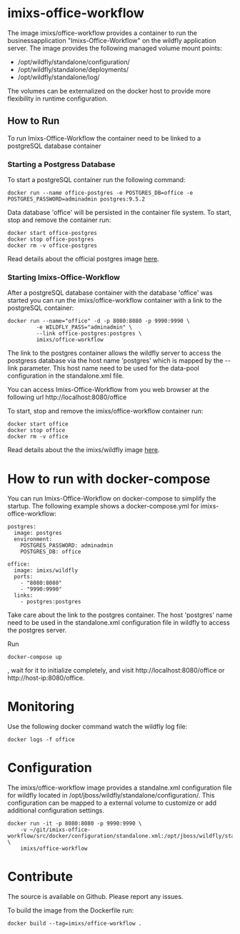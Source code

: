 # imixs-office-workflow

The image imixs/office-workflow provides a container to run the businessapplication "Imixs-Office-Workflow" on the wildfly application server.
The image provides the following managed volume mount points:

* /opt/wildfly/standalone/configuration/
* /opt/wildfly/standalone/deployments/
* /opt/wildfly/standalone/log/

The volumes can be externalized on the docker host to provide more flexibility in runtime configuration.


## How to Run

To run Imixs-Office-Workflow the container need to be linked to a postgreSQL database container

### Starting a Postgress Database
To start a postgreSQL container run the following command:
	
	docker run --name office-postgres -e POSTGRES_DB=office -e POSTGRES_PASSWORD=adminadmin postgres:9.5.2
 
Data database 'office' will be persisted in the container file system.
To start, stop and remove the container run:

    docker start office-postgres
    docker stop office-postgres
    docker rm -v office-postgres 
    
Read details about the official postgres image [here](https://hub.docker.com/_/postgres/).

 
### Starting Imixs-Office-Workflow

After a postgreSQL database container with the database 'office' was started you can run the imixs/office-workflow container with a link to the postgreSQL container:    

	docker run --name="office" -d -p 8080:8080 -p 9990:9990 \
             -e WILDFLY_PASS="adminadmin" \
             --link office-postgres:postgres \
             imixs/office-workflow

The link to the postgres container allows the wildfly server to access the postgress database via the host name 'postgres' which is mapped by the --link parameter.  This host name need to be used for the data-pool configuration in the standalone.xml file.  

You can access Imixs-Office-Workflow from you web browser at the following url http://localhost:8080/office

To start, stop and remove the imixs/office-workflow container run:

    docker start office
    docker stop office
    docker rm -v office 
    
Read details about the the imixs/wildfly image [here](https://hub.docker.com/r/imixs/wildfly/).



# How to run with docker-compose
You can run Imixs-Office-Workflow on docker-compose to simplify the startup. 
The following example shows a docker-compose.yml for imixs-office-workflow:

	postgres:
	  image: postgres
	  environment:
	    POSTGRES_PASSWORD: adminadmin
	    POSTGRES_DB: office
	
	office:
	  image: imixs/wildfly
	  ports:
	    - "8080:8080"
	    - "9990:9990"
	  links: 
	    - postgres:postgres
 
Take care about the link to the postgres container. The host 'postgres' name need to be used in the standalone.xml configuration file in wildfly to access the postgres server.

Run 

	docker-compose up
	
, wait for it to initialize completely, and visit http://localhost:8080/office or http://host-ip:8080/office.

 
 
# Monitoring

Use the following docker command watch the wildfly log file:

	docker logs -f office

# Configuration

The imixs/office-workflow image provides a standalne.xml configuration file for wildfly located in /opt/jboss/wildfly/standalone/configuration/. This configuration can be mapped to a external volume to customize or add additional configuration settings. 
    
    docker run -it -p 8080:8080 -p 9990:9990 \
    	-v ~/git/imixs-office-workflow/src/docker/configuration/standalone.xml:/opt/jboss/wildfly/standalone/configuration/standalone.xml \
    	imixs/office-workflow
    	
# Contribute
The source is available on Github. Please report any issues.

To build the image from the Dockerfile run:

	docker build --tag=imixs/office-workflow .

